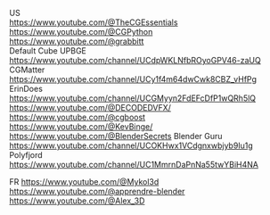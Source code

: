 US  
https://www.youtube.com/@TheCGEssentials  
https://www.youtube.com/@CGPython  
https://www.youtube.com/@grabbitt   
Default Cube UPBGE  
https://www.youtube.com/channel/UCdpWKLNfbROyoGPV46-zaUQ  
CGMatter  
https://www.youtube.com/channel/UCy1f4m64dwCwk8CBZ_vHfPg  
ErinDoes  
https://www.youtube.com/channel/UCGMyyn2FdEFcDfP1wQRh5lQ  
https://www.youtube.com/@DECODEDVFX/  
https://www.youtube.com/@cgboost  
https://www.youtube.com/@KevBinge/  
https://www.youtube.com/@BlenderSecrets
Blender Guru  
https://www.youtube.com/channel/UCOKHwx1VCdgnxwbjyb9Iu1g  
Polyfjord
https://www.youtube.com/channel/UC1MmrnDaPnNa55twYBiH4NA

FR
https://www.youtube.com/@Mykol3d 
https://www.youtube.com/@apprendre-blender 
https://www.youtube.com/@Alex_3D
